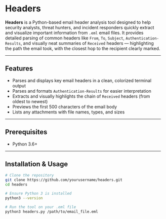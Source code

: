 # Headers

**Headers** is a Python-based email header analysis tool designed to help security analysts, threat hunters, and incident responders quickly extract and visualize important information from `.eml` email files. It provides detailed parsing of common headers like `From`, `To`, `Subject`, `Authentication-Results`, and visually neat summaries of `Received` headers — highlighting the path the email took, with the closest hop to the recipient clearly marked.

---

## Features

- Parses and displays key email headers in a clean, colorized terminal output  
- Parses and formats `Authentication-Results` for easier interpretation  
- Extracts and visually highlights the chain of `Received` headers (from oldest to newest)  
- Previews the first 500 characters of the email body  
- Lists any attachments with file names, types, and sizes  


---

## Prerequisites

- Python 3.6+ 

---

## Installation & Usage

```bash
# Clone the repository
git clone https://github.com/yourusername/headers.git
cd headers

# Ensure Python 3 is installed
python3 --version

# Run the tool on your .eml file
python3 headers.py /path/to/email_file.eml
